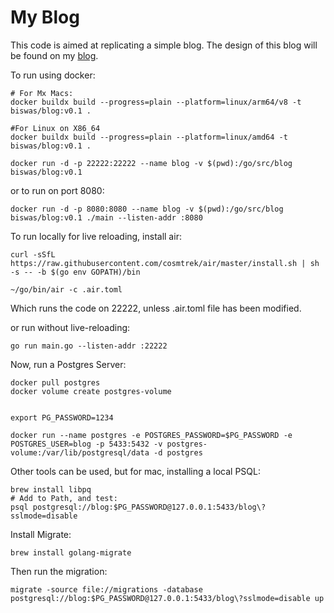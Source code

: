 # My Blog

This code is aimed at replicating a simple blog. The design of this blog will be found on my [blog](https://anshumanbiswas.com).

To run using docker:

```
# For Mx Macs:
docker buildx build --progress=plain --platform=linux/arm64/v8 -t biswas/blog:v0.1 .

#For Linux on X86_64
docker buildx build --progress=plain --platform=linux/amd64 -t biswas/blog:v0.1 .

docker run -d -p 22222:22222 --name blog -v $(pwd):/go/src/blog biswas/blog:v0.1
```

or to run on port 8080:

```
docker run -d -p 8080:8080 --name blog -v $(pwd):/go/src/blog biswas/blog:v0.1 ./main --listen-addr :8080
```

To run locally for live reloading, install air:

```
curl -sSfL https://raw.githubusercontent.com/cosmtrek/air/master/install.sh | sh -s -- -b $(go env GOPATH)/bin

~/go/bin/air -c .air.toml
```
Which runs the code on 22222, unless .air.toml file has been modified.

or run without live-reloading:
```
go run main.go --listen-addr :22222
```
Now, run a Postgres Server:

```
docker pull postgres
docker volume create postgres-volume


export PG_PASSWORD=1234

docker run --name postgres -e POSTGRES_PASSWORD=$PG_PASSWORD -e POSTGRES_USER=blog -p 5433:5432 -v postgres-volume:/var/lib/postgresql/data -d postgres
```

Other tools can be used, but for mac, installing a local PSQL:
```
brew install libpq
# Add to Path, and test:
psql postgresql://blog:$PG_PASSWORD@127.0.0.1:5433/blog\?sslmode=disable
```

Install Migrate:

```
brew install golang-migrate
```

Then run the migration:

```
migrate -source file://migrations -database postgresql://blog:$PG_PASSWORD@127.0.0.1:5433/blog\?sslmode=disable up
```

